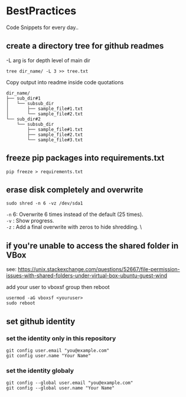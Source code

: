 # BestPractices
Code Snippets for every day..

## create a directory tree for github readmes
-L arg is for depth level of main dir
```
tree dir_name/ -L 3 >> tree.txt
```
Copy output into readme inside code quotations
```
dir_name/
├── sub_dir#1
│   └── subsub_dir
│       ├── sample_file#1.txt
│       └── sample_file#2.txt
└── sub_dir#2
    └── subsub_dir
        ├── sample_file#1.txt
        ├── sample_file#2.txt
        └── sample_file#3.txt
```


## freeze pip packages into requirements.txt
```
pip freeze > requirements.txt
```

## erase disk completely and overwrite
```
sudo shred -n 6 -vz /dev/sda1
```
```-n``` 6: Overwrite 6 times instead of the default (25 times). \
```-v``` : Show progress. \
```-z``` : Add a final overwrite with zeros to hide shredding. \

## if you're unable to access the shared folder in VBox
see: https://unix.stackexchange.com/questions/52667/file-permission-issues-with-shared-folders-under-virtual-box-ubuntu-guest-wind

add your user to vboxsf group then reboot
```
usermod -aG vboxsf <youruser>
sudo reboot
```

## set github identity

### set the identity only in this repository
```
git config user.email "you@example.com"
git config user.name "Your Name"
```

### set the identity globaly
```
git config --global user.email "you@example.com"
git config --global user.name "Your Name"
```

